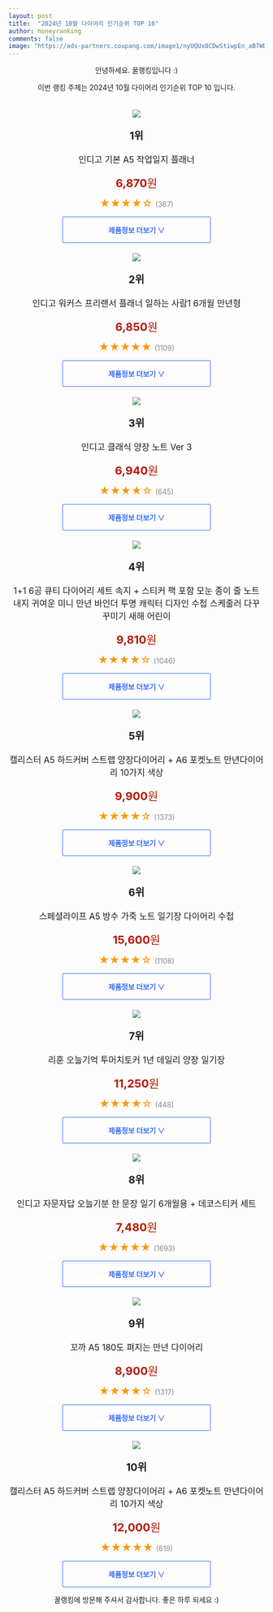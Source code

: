 ```yaml
---
layout: post
title:  "2024년 10월 다이어리 인기순위 TOP 10"
author: honeyranking
comments: false
image: "https://ads-partners.coupang.com/image1/nyUQUx8CDwStiwpEn_aB7WDGlSsb_lD4nroPtRKXV6rgQkHxJnlzmDImvLrB5eFfIZAFZ9AFa3KHx5lbNmC7pRi776-Fa2ZEKrRXI_RI4_nAsIxBTI4eIIjpX-oUnoxFVJIakD1RGj5mF35K20J1S_cBfIBKi_W8B7Za0ORceX_sN2jD_WdPSIndpFPsX5wSELe_mW-54k-1AUHNclZvtwmS7B07f59boDKhEyAbeUBPZPA3n9lZDc8ul4KkPXaYnT925yhE7d9pH6G6MON9HMt-"
---
```

<p style="text-align: center;">안녕하세요. 꿀랭킹입니다 :)</p>
<p style="text-align: center;">이번 랭킹 주제는 2024년 10월 다이어리 인기순위 TOP 10 입니다.</p><center><img src="https://ads-partners.coupang.com/image1/nyUQUx8CDwStiwpEn_aB7WDGlSsb_lD4nroPtRKXV6rgQkHxJnlzmDImvLrB5eFfIZAFZ9AFa3KHx5lbNmC7pRi776-Fa2ZEKrRXI_RI4_nAsIxBTI4eIIjpX-oUnoxFVJIakD1RGj5mF35K20J1S_cBfIBKi_W8B7Za0ORceX_sN2jD_WdPSIndpFPsX5wSELe_mW-54k-1AUHNclZvtwmS7B07f59boDKhEyAbeUBPZPA3n9lZDc8ul4KkPXaYnT925yhE7d9pH6G6MON9HMt-" style="margin-top:20px" /></center><p style="text-align: center; font-size: 20px"><b>1위</b></p><p style="text-align: center; font-size: 17px">인디고 기본 A5 작업일지 플래너</p><p style="text-align: center;"><span style="color: #b61800; font-size: 22px;"><b>6,870</b>원</span></p><p style="text-align: center;"><span style="color: #ff9600; font-size: 20px;">★★★★☆ </span><span style="color: #878787;">(367)</span></p><center><a href="https://link.coupang.com/re/AFFSDP?lptag=AF3899140&subid=honeyrank&pageKey=6553346783&itemId=14638417576&vendorItemId=81879921243&traceid=V0-153-4590622237b7e2df&requestid=20241012090000561279867163&token=31850B%7CGM"><div style="font-size: 14px; display: inline-block; padding: 15px 90px; color: #346aff; border-radius: 2px; border: 1px solid #346aff; cursor: pointer;"><b>제품정보 더보기 &or;</b></div></a></center><center><img src="https://ads-partners.coupang.com/image1/sQSfuSbvndTyYW_UscLQna9VViMz5I4lOPCy3Kh5rV_UAIguwXz2v1hwRPMgM4QOsFS01YllS5nsIPQcYfVr0PksbAsKb4avNy-51g6t7BTI97_-IKiPgZtLVpHlS2k4AvuoKr-V1zrckV9Wlc8i3CO1O4dcy3BJ5ip6MO--5P8PPY71g8GWtfFlmjaMshZAZdcPS5QhIO7pUY6QwSPMaAwNjaeLJMdP-xtwC5iqnd4v4JjO8spn9V1a2clg76TOGPoGwf8WU5vraBHqfBG0bhJRoQ56EnBJmQ==" style="margin-top:20px" /></center><p style="text-align: center; font-size: 20px"><b>2위</b></p><p style="text-align: center; font-size: 17px">인디고 워커스 프리랜서 플래너 일하는 사람1 6개월 만년형</p><p style="text-align: center;"><span style="color: #b61800; font-size: 22px;"><b>6,850</b>원</span></p><p style="text-align: center;"><span style="color: #ff9600; font-size: 20px;">★★★★★ </span><span style="color: #878787;">(1109)</span></p><center><a href="https://link.coupang.com/re/AFFSDP?lptag=AF3899140&subid=honeyrank&pageKey=8075393789&itemId=22746602354&vendorItemId=89781818437&traceid=V0-153-2a0206c622482114&requestid=20241012090000561279867163&token=31850B%7CGM"><div style="font-size: 14px; display: inline-block; padding: 15px 90px; color: #346aff; border-radius: 2px; border: 1px solid #346aff; cursor: pointer;"><b>제품정보 더보기 &or;</b></div></a></center><center><img src="https://ads-partners.coupang.com/image1/rZhRgEpAKECJ0mn-rcNT6scm64hg6pJ1NRHL1eiHiGc86rVYv5BPZQDhmT3Zoe600Wzsobl9ecYGzIuh8At4kz9z-IydEW56lsSB9o6ua8CiMGK5uVaXbKghWMt5jRsJkXTQmocthJ1S912-AN3eK5X5LteqJOGj0RVS4I1Hn-VQShiGECbuNNk8joJU9FsNaSBAHC0bQsNxHS6sTfa9GWq10dAW0RJF8pLlGtXfQTxgfNugdzG-8vOZp1kxhc0AmkuvipoI17utOkehUMnLf6TCOQ==" style="margin-top:20px" /></center><p style="text-align: center; font-size: 20px"><b>3위</b></p><p style="text-align: center; font-size: 17px">인디고 클래식 양장 노트 Ver 3</p><p style="text-align: center;"><span style="color: #b61800; font-size: 22px;"><b>6,940</b>원</span></p><p style="text-align: center;"><span style="color: #ff9600; font-size: 20px;">★★★★☆ </span><span style="color: #878787;">(645)</span></p><center><a href="https://link.coupang.com/re/AFFSDP?lptag=AF3899140&subid=honeyrank&pageKey=5492057833&itemId=8505954133&vendorItemId=75793442170&traceid=V0-153-004ce5c6b0d87154&requestid=20241012090000561279867163&token=31850B%7CGM"><div style="font-size: 14px; display: inline-block; padding: 15px 90px; color: #346aff; border-radius: 2px; border: 1px solid #346aff; cursor: pointer;"><b>제품정보 더보기 &or;</b></div></a></center><center><img src="https://ads-partners.coupang.com/image1/c-QBthislh-MJGeTczKTIpzHsc_3rqyDzX8IqZqNo-8LNQhIaCVdbeQU93xdwOeyyzIBgWtwdm8a3pPHrlEPKBDYiY41_c1qyi3FWc0gKScv4de2hViLI9ib741HbXpkfpMQafKcwjQLxatS73T80WI8dijvUI0gL2DYxMYj7kCEvN93faDscvqZuy5RG46bVSjWUb9ATVB644Uqfow6bYzNqmeLtzEG53qaEzRiXkwUedrCgfBk6b8SBrUy2bbXknfM9zn5Ott_UW0pFTH3_UvyiXMKGOUHye4kdwZmUytySdGSOklzLyg=" style="margin-top:20px" /></center><p style="text-align: center; font-size: 20px"><b>4위</b></p><p style="text-align: center; font-size: 17px">1+1 6공 큐티 다이어리 세트 속지 + 스티커 팩 포함 모눈 종이 줄 노트 내지 귀여운 미니 만년 바인더 투명 캐릭터 디자인 수첩 스케줄러 다꾸 꾸미기 새해 어린이</p><p style="text-align: center;"><span style="color: #b61800; font-size: 22px;"><b>9,810</b>원</span></p><p style="text-align: center;"><span style="color: #ff9600; font-size: 20px;">★★★★☆ </span><span style="color: #878787;">(1046)</span></p><center><a href="https://link.coupang.com/re/AFFSDP?lptag=AF3899140&subid=honeyrank&pageKey=7897271724&itemId=21634544906&vendorItemId=88685464330&traceid=V0-153-775190c060b98b81&requestid=20241012090000561279867163&token=31850B%7CGM"><div style="font-size: 14px; display: inline-block; padding: 15px 90px; color: #346aff; border-radius: 2px; border: 1px solid #346aff; cursor: pointer;"><b>제품정보 더보기 &or;</b></div></a></center><center><img src="https://ads-partners.coupang.com/image1/6kc6mGIGVoz-lDzv6iDUHEdhenBtvEc9yKysc_uwxbSGDcdJuN042ZoNae3lMCW8RL-lDkYV5NIYwtWwFOVcqo4MiyNyWUvuWfs9B9EZDbZ-2G6nXS2vY81E-ME-Ar57r18q3Z9ncoNQkxhGAdMQ-cXxdAtcwH1vSuXRYUhyc_wdr1IpKcCj7uB-RQkfncUoTQrYOMj22IGV0j88BR0yv73bwwGt9uf_49bR0DcrnLLZHwBe6B9d1U3SltzC9xpS3WzfuRlPt-XAWTYe0T9IeJJxBtgDQBsTvuEmkW84uINULFybCtrSd2jYrw==" style="margin-top:20px" /></center><p style="text-align: center; font-size: 20px"><b>5위</b></p><p style="text-align: center; font-size: 17px">캘리스터 A5 하드커버 스트랩 양장다이어리 + A6 포켓노트 만년다이어리 10가지 색상</p><p style="text-align: center;"><span style="color: #b61800; font-size: 22px;"><b>9,900</b>원</span></p><p style="text-align: center;"><span style="color: #ff9600; font-size: 20px;">★★★★☆ </span><span style="color: #878787;">(1373)</span></p><center><a href="https://link.coupang.com/re/AFFSDP?lptag=AF3899140&subid=honeyrank&pageKey=7770109833&itemId=20974442566&vendorItemId=88039391504&traceid=V0-153-8f7510f8e4dc31ef&requestid=20241012090000561279867163&token=31850B%7CGM"><div style="font-size: 14px; display: inline-block; padding: 15px 90px; color: #346aff; border-radius: 2px; border: 1px solid #346aff; cursor: pointer;"><b>제품정보 더보기 &or;</b></div></a></center><center><img src="https://ads-partners.coupang.com/image1/9pjJ0uvHh_3cSJXa9sMeNFDZKEL4j82x9bcRjl2x0-r1EYljqm1bK0rcgeDCi8-6SQk2bTn557uRNnDXvIR9FoVH2D81AP4y2EZxI8dDnQwVASLhjh90FRtBLmaXrfCV8fvgzwbb4Tbaektg20hdraGdunQmlXAydmhbJDS6AV0CL1SDyUKcbHNJjTtB9JlUWz6ycqUcU-FpAQRTxUxkweHdzOHRsoGP1r715Dq50Z_QvILizwNQU8paeVXlB3pTVl7TaV4Sjo0AkBHlYbD72XjLlu5q-8dzLSBoWCQLdDoImJYL7-In_DU=" style="margin-top:20px" /></center><p style="text-align: center; font-size: 20px"><b>6위</b></p><p style="text-align: center; font-size: 17px">스페셜라이프 A5 방수 가죽 노트 일기장 다이어리 수첩</p><p style="text-align: center;"><span style="color: #b61800; font-size: 22px;"><b>15,600</b>원</span></p><p style="text-align: center;"><span style="color: #ff9600; font-size: 20px;">★★★★☆ </span><span style="color: #878787;">(1108)</span></p><center><a href="https://link.coupang.com/re/AFFSDP?lptag=AF3899140&subid=honeyrank&pageKey=7987078104&itemId=22188443000&vendorItemId=89237871932&traceid=V0-153-b97ea862ac4789ae&requestid=20241012090000561279867163&token=31850B%7CGM"><div style="font-size: 14px; display: inline-block; padding: 15px 90px; color: #346aff; border-radius: 2px; border: 1px solid #346aff; cursor: pointer;"><b>제품정보 더보기 &or;</b></div></a></center><center><img src="https://ads-partners.coupang.com/image1/gbjhkeh9aps8cJ2ugdTAD9Bodj0b9fXeFcvTdB1S_PkGq2RosvM7dGq6rXphI_3LYk0ZyG7Y0cHTaNVFa-TqiY0fu8-USAKMDLvaPsO2xRkIOGI3v0il8WxnlZdLH5dVFTKNaRuJN2hZV2L2ljx4Q-D27CzwIsaj4Ylw_9d7DPR2Oq6iRe0FwJ1it-Ctt3Ow4D4wXTuaNU7UMzNfR-a6nG6vyXd5qhvD52kj7xhdLDac-ke4blNMj5oYBVY5jsUuovfVEV-LxMfWeJjvIpqPDPnbikVM-ZRqyUOy" style="margin-top:20px" /></center><p style="text-align: center; font-size: 20px"><b>7위</b></p><p style="text-align: center; font-size: 17px">리훈 오늘기억 투머치토커 1년 데일리 양장 일기장</p><p style="text-align: center;"><span style="color: #b61800; font-size: 22px;"><b>11,250</b>원</span></p><p style="text-align: center;"><span style="color: #ff9600; font-size: 20px;">★★★★☆ </span><span style="color: #878787;">(448)</span></p><center><a href="https://link.coupang.com/re/AFFSDP?lptag=AF3899140&subid=honeyrank&pageKey=5954978681&itemId=10656817551&vendorItemId=77937665115&traceid=V0-153-0618cd9c7a44b098&requestid=20241012090000561279867163&token=31850B%7CGM"><div style="font-size: 14px; display: inline-block; padding: 15px 90px; color: #346aff; border-radius: 2px; border: 1px solid #346aff; cursor: pointer;"><b>제품정보 더보기 &or;</b></div></a></center><center><img src="https://ads-partners.coupang.com/image1/VQifv0f5Y96IoG-4VSEULVCQKqzr_DOViJzNWkRjUw9jMRrsg7pJWVrxEC0YV9cu8zCCZ3n617blrqPWnqmhumA-jBaTiBRzbKqnsCqlO2cVJA66h4gUf2IlY5pJEgDnfjuiWfAmmUCd9D61LJ6PhUMtuiCmwSdEBoaklXdclyXSRjBZEL95XzuA6xWN7SvIApbPQOuSajYWnNXhQl5tGPATvGnaO3vX19wqTCKgQdRbyNxxr4xrNVcfIqnD-N3Sv_wanASb6EkBkspzAcwyI4gCzhk4snWVYjY=" style="margin-top:20px" /></center><p style="text-align: center; font-size: 20px"><b>8위</b></p><p style="text-align: center; font-size: 17px">인디고 자문자답 오늘기분 한 문장 일기 6개월용 + 데코스티커 세트</p><p style="text-align: center;"><span style="color: #b61800; font-size: 22px;"><b>7,480</b>원</span></p><p style="text-align: center;"><span style="color: #ff9600; font-size: 20px;">★★★★★ </span><span style="color: #878787;">(1693)</span></p><center><a href="https://link.coupang.com/re/AFFSDP?lptag=AF3899140&subid=honeyrank&pageKey=7012553241&itemId=17238638148&vendorItemId=84410240603&traceid=V0-153-0a9d3326bade857d&requestid=20241012090000561279867163&token=31850B%7CGM"><div style="font-size: 14px; display: inline-block; padding: 15px 90px; color: #346aff; border-radius: 2px; border: 1px solid #346aff; cursor: pointer;"><b>제품정보 더보기 &or;</b></div></a></center><center><img src="https://ads-partners.coupang.com/image1/x58cbqizPnDCWtOtxxTHpuWJ4dgLYwoov5KH4Dgmq3fH3scCcF1unfN97GZij4ubYeTNJ49hhDPk4sk-mRO0PaejPOSFANh4PbkfZXKB93hpxvAPWf6OWSFtBiV5I4_qnxqOGkpWedAw0Ykoe6h2ewEqVM6jbrPzcvV4PYIiglW_FRQGsDFIdzeiIKbEKEkcBOPH3Sh9q8bkA324I0WGA8gLmXXp-qAgi98vcz_04U5vVeAKg6Rd5PALIYbazm5QD5-1xrc5y2L9ahegPDLJILL2_-SA2MxYIGbcVBfl8A0CSge_LDn_nKsm" style="margin-top:20px" /></center><p style="text-align: center; font-size: 20px"><b>9위</b></p><p style="text-align: center; font-size: 17px">꼬까 A5 180도 펴지는 만년 다이어리</p><p style="text-align: center;"><span style="color: #b61800; font-size: 22px;"><b>8,900</b>원</span></p><p style="text-align: center;"><span style="color: #ff9600; font-size: 20px;">★★★★☆ </span><span style="color: #878787;">(1317)</span></p><center><a href="https://link.coupang.com/re/AFFSDP?lptag=AF3899140&subid=honeyrank&pageKey=8264623939&itemId=23812450431&vendorItemId=90836249339&traceid=V0-153-0b777d312d1d0ad8&requestid=20241012090000561279867163&token=31850B%7CGM"><div style="font-size: 14px; display: inline-block; padding: 15px 90px; color: #346aff; border-radius: 2px; border: 1px solid #346aff; cursor: pointer;"><b>제품정보 더보기 &or;</b></div></a></center><center><img src="https://ads-partners.coupang.com/image1/tF-bBz0bjniwfyEItF7y58e5hCv7FMX-Y9N1N7ieksnkezF02JIaPeOG9RQ3UIW5VeiFQ70mhimVcR93qyA8F7vaem_ht61x8CyWxGRxnOZmbEvTcbcVhGyJM86D_4rcOTALqyO7gfbH2UxntgRtJXZqozXLDwIpFiMYKZeHutpgcxGnrYxCqZw3ob8zHPA8wPdtAMERTc8z-G9F9h4aIvdNtwKwgXUy3ayCGr7NorYTQAmilfmmsazeLTLTKfxzzFmCAUJUBugMVWhrIemP1fm8Wgf1WeYyTNJ-PC-lM3NFastw5ooYQ7Y=" style="margin-top:20px" /></center><p style="text-align: center; font-size: 20px"><b>10위</b></p><p style="text-align: center; font-size: 17px">캘리스터 A5 하드커버 스트랩 양장다이어리 + A6 포켓노트 만년다이어리 10가지 색상</p><p style="text-align: center;"><span style="color: #b61800; font-size: 22px;"><b>12,000</b>원</span></p><p style="text-align: center;"><span style="color: #ff9600; font-size: 20px;">★★★★★ </span><span style="color: #878787;">(619)</span></p><center><a href="https://link.coupang.com/re/AFFSDP?lptag=AF3899140&subid=honeyrank&pageKey=7770109833&itemId=20974442568&vendorItemId=88039391478&traceid=V0-153-8f7510f8e4dc31ef&requestid=20241012090000561279867163&token=31850B%7CGM"><div style="font-size: 14px; display: inline-block; padding: 15px 90px; color: #346aff; border-radius: 2px; border: 1px solid #346aff; cursor: pointer;"><b>제품정보 더보기 &or;</b></div></a></center><p style="text-align: center;">꿀랭킹에 방문해 주셔서 감사합니다. 좋은 하루 되세요 :)</p>